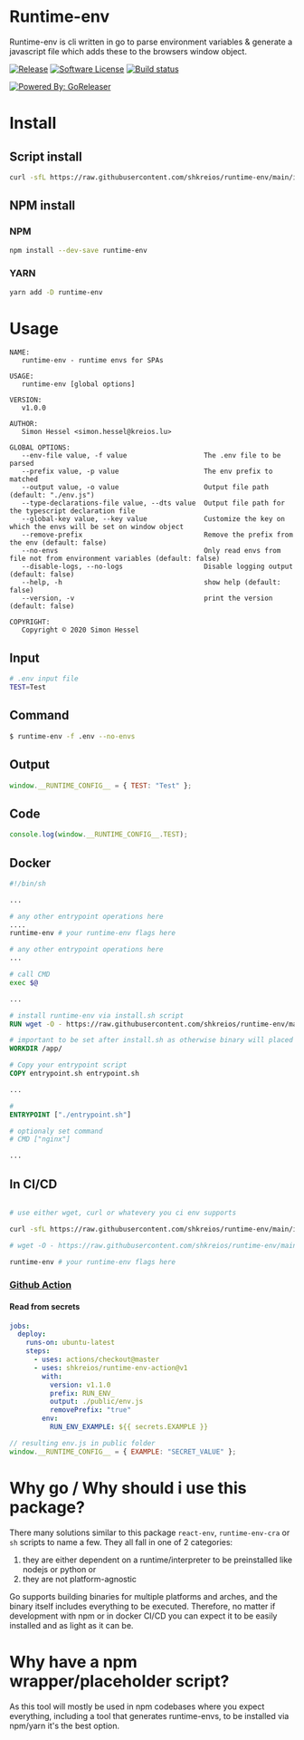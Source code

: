 # Runtime-env

Runtime-env is cli written in go to parse environment variables & generate a javascript file which adds these to the browsers window object.

[![Release](https://img.shields.io/github/release/shkreios/runtime-env.svg?style=for-the-badge)](https://github.com/shkreios/runtime-env/releases/latest)
[![Software License](https://img.shields.io/badge/license-MIT-brightgreen.svg?style=for-the-badge)](/LICENSE)
[![Build status](https://img.shields.io/github/workflow/status/shkreios/runtime-env/build?style=for-the-badge)](https://github.com/shkreios/runtime-env/actions?workflow=publish)

[![Powered By: GoReleaser](https://img.shields.io/badge/powered%20by-goreleaser-green.svg?style=for-the-badge)](https://github.com/goreleaser)

# Install

## Script install

```bash
curl -sfL https://raw.githubusercontent.com/shkreios/runtime-env/main/install.sh | sh
```

## NPM install

### NPM

```bash
npm install --dev-save runtime-env
```

### YARN

```bash
yarn add -D runtime-env
```

# Usage

```
NAME:
   runtime-env - runtime envs for SPAs

USAGE:
   runtime-env [global options]

VERSION:
   v1.0.0

AUTHOR:
   Simon Hessel <simon.hessel@kreios.lu>

GLOBAL OPTIONS:
   --env-file value, -f value                   The .env file to be parsed
   --prefix value, -p value                     The env prefix to matched
   --output value, -o value                     Output file path (default: "./env.js")
   --type-declarations-file value, --dts value  Output file path for the typescript declaration file
   --global-key value, --key value              Customize the key on which the envs will be set on window object
   --remove-prefix                              Remove the prefix from the env (default: false)
   --no-envs                                    Only read envs from file not from environment variables (default: false)
   --disable-logs, --no-logs                    Disable logging output (default: false)
   --help, -h                                   show help (default: false)
   --version, -v                                print the version (default: false)

COPYRIGHT:
   Copyright © 2020 Simon Hessel
```

## Input

```sh
# .env input file
TEST=Test
```

## Command

```sh
$ runtime-env -f .env --no-envs
```

## Output

```js
window.__RUNTIME_CONFIG__ = { TEST: "Test" };
```

## Code

```js
console.log(window.__RUNTIME_CONFIG__.TEST);
```

## Docker

```sh
#!/bin/sh

...

# any other entrypoint operations here
....
runtime-env # your runtime-env flags here

# any other entrypoint operations here
...

# call CMD
exec $@
```

```dockerfile
...

# install runtime-env via install.sh script
RUN wget -O - https://raw.githubusercontent.com/shkreios/runtime-env/main/install.sh | sh

# important to be set after install.sh as otherwise binary will placed under /app/bin/runtime-env
WORKDIR /app/

# Copy your entrypoint script
COPY entrypoint.sh entrypoint.sh

...

#
ENTRYPOINT ["./entrypoint.sh"]

# optionaly set command
# CMD ["nginx"]

...
```

## In CI/CD

```sh

# use either wget, curl or whatevery you ci env supports

curl -sfL https://raw.githubusercontent.com/shkreios/runtime-env/main/install.sh | sh

# wget -O - https://raw.githubusercontent.com/shkreios/runtime-env/main/install.sh | sh

runtime-env # your runtime-env flags here
```

### [Github Action](https://github.com/shkreios/runtime-env-action)

#### Read from secrets

```yaml
jobs:
  deploy:
    runs-on: ubuntu-latest
    steps:
      - uses: actions/checkout@master
      - uses: shkreios/runtime-env-action@v1
        with:
          version: v1.1.0
          prefix: RUN_ENV_
          output: ./public/env.js
          removePrefix: "true"
        env:
          RUN_ENV_EXAMPLE: ${{ secrets.EXAMPLE }}
```

```js
// resulting env.js in public folder
window.__RUNTIME_CONFIG__ = { EXAMPLE: "SECRET_VALUE" };
```

# Why go / Why should i use this package?

There many solutions similar to this package `react-env`, `runtime-env-cra` or `sh` scripts to name a few. They all fall in one of 2 categories:

1. they are either dependent on a runtime/interpreter to be preinstalled like nodejs or python or
2. they are not platform-agnostic

Go supports building binaries for multiple platforms and arches, and the binary itself includes everything to be executed. Therefore, no matter if development with npm or in docker CI/CD you can expect it to be easily installed and as light as it can be.

# Why have a npm wrapper/placeholder script?

As this tool will mostly be used in npm codebases where you expect everything, including a tool that generates runtime-envs, to be installed via npm/yarn it's the best option.
